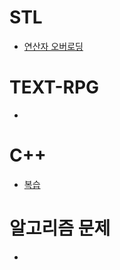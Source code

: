 # STL
- [연산자 오버로딩](https://github.com/uniye/STL/blob/main/%EB%87%8C%EB%A5%BC%20%EC%9E%90%EA%B7%B9%ED%95%98%EB%8A%94/1%EC%9E%A5%EC%97%B0%EC%82%B0%EC%9E%90%EC%98%A4%EB%B2%84%EB%A1%9C%EB%94%A9.md)

# TEXT-RPG
- []()

# C++
- [복습](https://github.com/uniye/Jusin/tree/main/23/08)

# 알고리즘 문제
- []()
